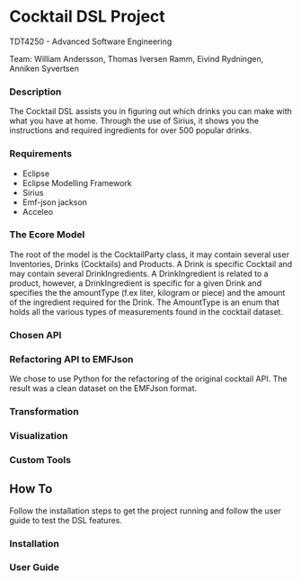 # Cocktail DSL Project
TDT4250 - Advanced Software Engineering

Team: William Andersson, Thomas Iversen Ramm, Eivind Rydningen, Anniken Syvertsen

### Description
The Cocktail DSL assists you in figuring out which drinks you can make with what you have at home.
Through the use of Sirius, it shows you the instructions and required ingredients for over 500 popular drinks. 

### Requirements
- Eclipse
- Eclipse Modelling Framework
- Sirius
- Emf-json jackson
- Acceleo

### The Ecore Model
The root of the model is the CocktailParty class, it may contain several user Inventories, Drinks (Cocktails) and Products.
A Drink is  specific Cocktail and may contain several DrinkIngredients. A DrinkIngredient is related to a product, however, a DrinkIngredient is specific for a given Drink and specifies the the amountType (f.ex liter, kilogram or piece) and the amount of the ingredient required for the Drink. The AmountType is an enum that holds all the various types of measurements found in the cocktail dataset.

### Chosen API


### Refactoring API to EMFJson
We chose to use Python for the refactoring of the original cocktail API. The result was a clean dataset on the EMFJson format.

### Transformation


### Visualization

### Custom Tools

## How To
Follow the installation steps to get the project running and follow the user guide to test the DSL features.

### Installation


### User Guide
